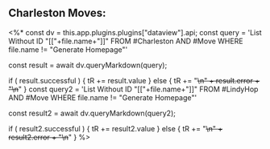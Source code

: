 ## Charleston Moves:
<%*
const dv = this.app.plugins.plugins["dataview"].api;
const query = 'List Without ID "[["+file.name+"]]" FROM #Charleston AND #Move WHERE file.name != "Generate Homepage"'

const result = await dv.queryMarkdown(query);

if ( result.successful ) {
 tR += result.value
} else {
  tR += "~~~~\n" + result.error + "\n~~~~"
}
const query2 = 'List Without ID "[["+file.name+"]]" FROM #LindyHop AND #Move WHERE file.name != "Generate Homepage"'

const result2 = await dv.queryMarkdown(query2);

if ( result2.successful ) {
 tR += result2.value
} else {
  tR += "~~~~\n" + result2.error + "\n~~~~"
}
%>